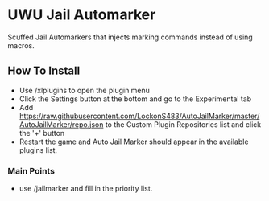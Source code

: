 # UWU Jail Automarker
Scuffed Jail Automarkers that injects marking commands instead of using macros.

## How To Install
* Use /xlplugins to open the plugin menu
* Click the Settings button at the bottom and go to the Experimental tab
* Add https://raw.githubusercontent.com/LockonS483/AutoJailMarker/master/AutoJailMarker/repo.json to the Custom Plugin Repositories list and click the '+' button
* Restart the game and Auto Jail Marker should appear in the available plugins list.

### Main Points
* use /jailmarker and fill in the priority list.
